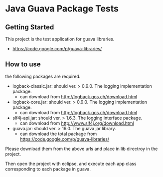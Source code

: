 # Java Guava Package Tests

## Getting Started

This project is the test application for guava libraries.

* https://code.google.com/p/guava-libraries/

## How to use

the following packages are required.

* logback-classic.jar: should ver. > 0.9.0. The logging implementation package.
	* can download from http://logback.qos.ch/download.html
* logback-core.jar: should ver. > 0.9.0. The logging implementation package.
	* can download from http://logback.qos.ch/download.html
* slf4j-api.jar: should ver. > 1.6.3. The logging interface package.
	* can download from http://www.slf4j.org/download.html
* guava.jar: should ver. > 16.0. The guava jar library.
	* can download the total package from https://code.google.com/p/guava-libraries/

Please download them from the above urls and place in lib directroy in the project.

Then open the project with eclipse, and execute each app class corresponding to each package in guava.

